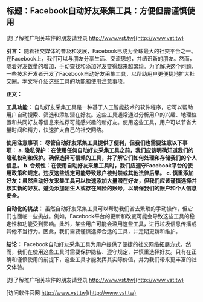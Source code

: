 ## **标题：Facebook自动好友采集工具：方便但需谨慎使用**

[想了解推广相关软件的朋友请登录 http://www.vst.tw](http://www.vst.tw)

**引言：**
随着社交媒体的普及和发展，Facebook已成为全球最大的社交平台之一。在Facebook上，我们可以与朋友分享生活、交流思想，并结识新的朋友。然而，随着好友数量的增加，手动查找和添加好友变得越来越繁琐。为了解决这个问题，一些技术开发者开发了Facebook自动好友采集工具，以帮助用户更便捷地扩大社交圈。本文将介绍这些工具的功能和使用注意事项。

**正文：**

**工具功能：**
自动好友采集工具是一种基于人工智能技术的软件程序，它可以帮助用户自动搜索、筛选和添加潜在好友。这些工具通常通过分析用户的兴趣、地理位置和共同好友等信息来推荐可能感兴趣的新好友。使用这些工具，用户可以节省大量时间和精力，快速扩大自己的社交网络。

**使用注意事项：**
**尽管自动好友采集工具提供了便利，但我们也需要注意以下事项：**
**a. 隐私保护：在使用任何自动好友采集工具之前，我们应该明确知道我们的隐私权利和保护。确保选择可信赖的工具，并了解它们如何处理和存储我们的个人信息。**
**b. 合规性：在使用自动好友采集工具时，我们应遵守Facebook平台的使用政策和规定。违反这些规定可能导致账户被封禁或其他法律后果。**
**c. 慎重添加好友：虽然自动好友采集工具可以快速添加大量潜在好友，但我们应该谨慎选择并核实新的好友。避免添加陌生人或存在风险的账号，以确保我们的账户和个人信息安全。**

**自动化的挑战：**
虽然自动好友采集工具可以帮助我们省去繁琐的手动操作，但它们也面临一些挑战。例如，Facebook平台的更新和改变可能会导致这些工具的稳定性和功能受到影响。此外，某些用户可能会滥用这些工具，进行垃圾信息传播或其他不当行为。因此，我们需要谨慎选择合适的工具，并定期更新和维护。

**结论：**
Facebook自动好友采集工具为用户提供了便捷的社交网络拓展方式。然而，我们在使用这些工具时需要保护隐私、遵守规定，并慎重选择好友。只有在正确和谨慎使用的前提下，这些工具才能发挥其实际价值，并为我们带来更丰富的社交体验。

[想了解推广相关软件的朋友请登录 http://www.vst.tw](http://www.vst.tw)


[访问软件官网 http://www.vst.tw](http://www.vst.tw)

